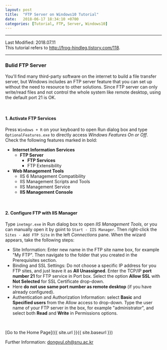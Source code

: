 ```yaml
---
layout: post
title:  "FTP Server on Windows10 Tutorial"
date:   2018-06-17 18:34:10 +0700
categories: [Tutorial, FTP, Server, Windows10]
---
```


---

Last Modified: 2018.07.11  
This tutorial refers to <http://frog-hindleg.tistory.com/118>.

---
### Bulid FTP Server

You'll find many third-party software on the internet to build a file transfer server, but Windows includes an FTP server feature that you can set up without the need to resource to other solutions. Since FTP server can only write/read files and not control the whole system like remote desktop, using the default port 21 is OK.

<br/>

#### 1. Activate FTP Services

Press `Windows + R` on your keyboard to open Run dialog box and type `OptionalFeatures.exe` to directly access *Windows Features On or Off*.  Check the following features marked in bold:

- **Internet Information Services**
  - **FTP Server**
    - **FTP Services**
    - FTP Extensibility
- **Web Management Tools**
  - IIS 6 Management Compatibility
  - IIS Management Scripts and Tools
  - IIS Management Service
  - **IIS Management Console**

<br/>

#### 2. Configure FTP with IIS Manager

Type `inetmgr.exe` in Run dialog box to open *IIS Management Tools*, or you can manually open it by goint to `Start - IIS Manager`.  Then right-click the `Sites - Add FTP Site` in the left *Connections* pane. When the wizard appears, take the following steps:

- Site Information: Enter new name in the FTP site name box, for example "My FTP". Then navigate to the folder that you created in the Prerequisites section.
- Binding and SSL Settings: Do not choose a specific IP address for you FTP sites, and just leave it as **All Unassigned**. Enter the TCP/IP **port number 21** for FTP service in Port box. Select the option **Allow SSL** with **Not Selected** for SSL Certificate drop-down. 
- Here **do not use same port number as remote desktop** (if you have already configured).
- Authentication and Authorization Information: select **Basic** and **Specified users** from the Allow access to drop-down. Type the user name of your FTP server in the box, for example "administrator", and select both **Read** and **Write** in Permissions options. 

<br/>

[Go to the Home Page]({{ site.url }}{{ site.baseurl }})

Further Information: <dongyul.oh@snu.ac.kr>

<br/>
